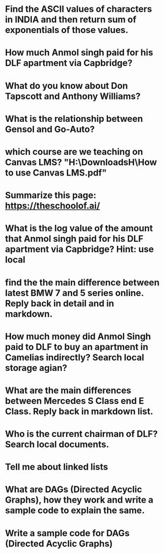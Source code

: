 # Find the ASCII values of characters in INDIA and then return sum of exponentials of those values.
# How much Anmol singh paid for his DLF apartment via Capbridge? 
# What do you know about Don Tapscott and Anthony Williams?
# What is the relationship between Gensol and Go-Auto?
# which course are we teaching on Canvas LMS? "H:\DownloadsH\How to use Canvas LMS.pdf"
# Summarize this page: https://theschoolof.ai/
# What is the log value of the amount that Anmol singh paid for his DLF apartment via Capbridge? Hint: use local 
# find the the main difference between latest BMW 7 and 5 series online. Reply back in detail and in markdown.
# How much money did Anmol Singh paid to DLF to buy an apartment in Camelias indirectly? Search local storage agian?
# What are the main differences between Mercedes S Class end E Class. Reply back in markdown list. 
# Who is the current chairman of DLF? Search local documents. 
# Tell me about linked lists
# What are DAGs (Directed Acyclic Graphs), how they work and write a sample code to explain the same. 
# Write a sample code for DAGs (Directed Acyclic Graphs)


